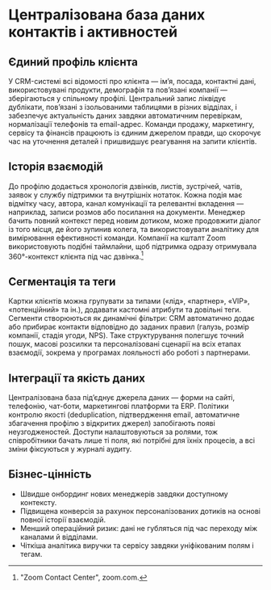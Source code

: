 # Централізована база даних контактів і активностей

## Єдиний профіль клієнта

У CRM-системі всі відомості про клієнта — ім’я, посада, контактні дані,
використовувані продукти, демографія та пов’язані компанії — зберігаються у
спільному профілі. Центральний запис ліквідує дублікати, пов’язані з ізольованими
таблицями в різних відділах, і забезпечує актуальність даних завдяки
автоматичним перевіркам, нормалізації телефонів та email-адрес. Команди продажу,
маркетингу, сервісу та фінансів працюють із єдиним джерелом правди, що скорочує
час на уточнення деталей і пришвидшує реагування на запити клієнтів.

## Історія взаємодій

До профілю додається хронологія дзвінків, листів, зустрічей, чатів, заявок у
службу підтримки та внутрішніх нотаток. Кожна подія має відмітку часу, автора,
канал комунікації та релевантні вкладення — наприклад, записи розмов або
посилання на документи. Менеджер бачить повний контекст перед новим дотиком,
може продовжити діалог із того місця, де його зупинив колега, та використовувати
аналітику для вимірювання ефективності команди. Компанії на кшталт Zoom
використовують подібні таймлайни, щоб підтримка одразу отримувала
360°-контекст клієнта під час дзвінка.[^1]

## Сегментація та теги

Картки клієнтів можна групувати за типами («лід», «партнер», «VIP», «потенційний»
та ін.), додавати кастомні атрибути та довільні теги. Сегменти створюються як
динамічні фільтри: CRM автоматично додає або прибирає контакти відповідно до
заданих правил (галузь, розмір компанії, стадія угоди, NPS). Таке структурування
полегшує точний пошук, масові розсилки та персоналізовані сценарії на всіх
етапах взаємодії, зокрема у програмах лояльності або роботі з партнерами.

## Інтеграції та якість даних

Централізована база під’єднує джерела даних — форми на сайті, телефонію,
чат-боти, маркетингові платформи та ERP. Політики контролю якості (deduplication,
підтвердження email, автоматичне збагачення профілю з відкритих джерел)
запобігають появі неузгодженостей. Доступи налаштовуються за ролями, тож
співробітники бачать лише ті поля, які потрібні для їхніх процесів, а всі зміни
фіксуються у журналі аудиту.

## Бізнес-цінність

- Швидше онбординг нових менеджерів завдяки доступному контексту.
- Підвищена конверсія за рахунок персоналізованих дотиків на основі повної
  історії взаємодій.
- Менший операційний ризик: дані не губляться під час переходу між каналами й
  відділами.
- Чіткіша аналітика виручки та сервісу завдяки уніфікованим полям і тегам.

[^1]: "Zoom Contact Center", zoom.com.
